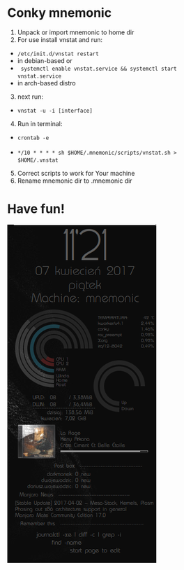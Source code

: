 # Conky mnemonic
1. Unpack or import mnemonic to home dir
2. For use install vnstat and run:

+ <code>/etc/init.d/vnstat restart</code>
+ in debian-based or
+ <code> systemctl enable vnstat.service && systemctl start vnstat.service</code>
+ in arch-based distro
3. next run:
+ <code>vnstat -u -i [interface]</code>
4. Run in terminal:
+ <code>crontab -e
+ */10 * * * * sh $HOME/.mnemonic/scripts/vnstat.sh > $HOME/.vnstat</code>
5. Correct scripts to work for Your machine
6. Rename mnemonic dir to .mnemonic dir

# Have fun!
![Alt text](/mnemonic/conky-mnemonic.png?raw=true "Conky mnemonic")
